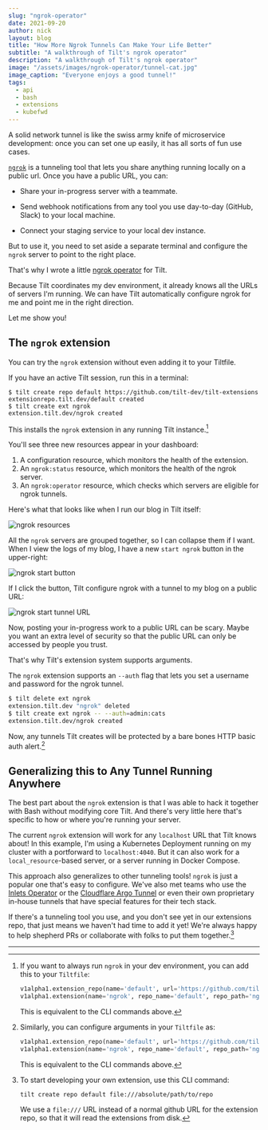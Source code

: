 ```yaml
---
slug: "ngrok-operator"
date: 2021-09-20
author: nick
layout: blog
title: "How More Ngrok Tunnels Can Make Your Life Better"
subtitle: "A walkthrough of Tilt's ngrok operator"
description: "A walkthrough of Tilt's ngrok operator"
image: "/assets/images/ngrok-operator/tunnel-cat.jpg"
image_caption: "Everyone enjoys a good tunnel!"
tags:
  - api
  - bash
  - extensions
  - kubefwd
---
```


A solid network tunnel is like the swiss army knife of microservice development:
once you can set one up easily, it has all sorts of fun use cases.

[`ngrok`](https://ngrok.com/) is a tunneling tool that lets you share anything
running locally on a public url. Once you have a public URL, you can:

- Share your in-progress server with a teammate.

- Send webhook notifications from any tool you use day-to-day (GitHub, Slack) to your local machine.

- Connect your staging service to your local dev instance.

But to use it, you need to set aside a separate terminal and configure the
`ngrok` server to point to the right place.

That's why I wrote a little [ngrok operator](https://github.com/tilt-dev/tilt-extensions/tree/master/ngrok) for Tilt. 

Because Tilt coordinates my dev environment, it already knows all the URLs of
servers I'm running. We can have Tilt automatically configure ngrok for me and
point me in the right direction.

Let me show you!

## The `ngrok` extension

You can try the `ngrok` extension without even adding it to your Tiltfile.

If you have an active Tilt session, run this in a terminal:

```
$ tilt create repo default https://github.com/tilt-dev/tilt-extensions
extensionrepo.tilt.dev/default created
$ tilt create ext ngrok
extension.tilt.dev/ngrok created
```

This installs the `ngrok` extension in any running Tilt instance.[^1]

You'll see three new resources appear in your dashboard: 

1) A configuration resource, which monitors the health of the extension.
2) An `ngrok:status` resource, which monitors the health of the ngrok server.
3) An `ngrok:operator` resource, which checks which servers are eligible for ngrok tunnels.

Here's what that looks like when I run our blog in Tilt itself:

![ngrok resources](/assets/images/ngrok-operator/tunnel-1.jpg)

All the `ngrok` servers are grouped together, so I can collapse them if I want.
When I view the logs of my blog, I have a new `start ngrok` button in the upper-right:

![ngrok start button](/assets/images/ngrok-operator/tunnel-2.jpg)

If I click the button, Tilt configure ngrok with a tunnel to my blog on a public URL:

![ngrok start tunnel URL](/assets/images/ngrok-operator/tunnel-3.jpg)

Now, posting your in-progress work to a public URL can be scary. Maybe you want an extra level of security
so that the public URL can only be accessed by people you trust.

That's why Tilt's extension system supports arguments.

The `ngrok` extension supports an `--auth` flag that lets you set a username and
password for the ngrok tunnel.

```bash
$ tilt delete ext ngrok
extension.tilt.dev "ngrok" deleted
$ tilt create ext ngrok -- --auth=admin:cats
extension.tilt.dev/ngrok created
```

Now, any tunnels Tilt creates will be protected by a bare bones HTTP basic auth
alert.[^2]

## Generalizing this to Any Tunnel Running Anywhere

The best part about the `ngrok` extension is that I was able to hack it together
with Bash without modifying core Tilt. And there's very little here that's
specific to how or where you're running your server.

The current `ngrok` extension will work for any `localhost` URL that Tilt knows
about! In this example, I'm using a Kubernetes Deployment running on my cluster
with a portforward to `localhost:4040`.  But it can also work for a
`local_resource`-based server, or a server running in Docker Compose.

This approach also generalizes to other tunneling tools! `ngrok` is just a
popular one that's easy to configure. We've also met teams who use the [Inlets
Operator](https://github.com/inlets/inlets-operator) or the [Cloudflare Argo
Tunnel](https://blog.cloudflare.com/tunnel-for-everyone/) or even their own
proprietary in-house tunnels that have special features for their tech stack.

If there's a tunneling tool you use, and you don't see yet in our extensions
repo, that just means we haven't had time to add it yet! We're always happy to
help shepherd PRs or collaborate with folks to put them together.[^3]

<hr>

[^1]: If you want to always run `ngrok` in your dev environment, you can add this to your `Tiltfile`:

    ```python
    v1alpha1.extension_repo(name='default', url='https://github.com/tilt-dev/tilt-extensions')
    v1alpha1.extension(name='ngrok', repo_name='default', repo_path='ngrok')
    ```

    This is equivalent to the CLI commands above.

[^2]: Similarly, you can configure arguments in your `Tiltfile` as:

    ```python
    v1alpha1.extension_repo(name='default', url='https://github.com/tilt-dev/tilt-extensions')
    v1alpha1.extension(name='ngrok', repo_name='default', repo_path='ngrok', args=['--auth=admin:cats'])
    ```

    This is equivalent to the CLI commands above.

[^3]: To start developing your own extension, use this CLI command:

    ```bash
    tilt create repo default file:///absolute/path/to/repo
    ```

    We use a `file:///` URL instead of a normal github URL for
    the extension repo, so that it will read the extensions from disk.
